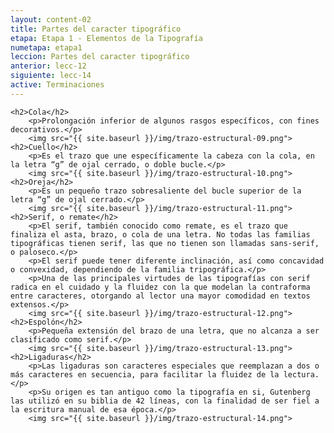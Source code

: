 ```yaml
---
layout: content-02
title: Partes del caracter tipográfico
etapa: Etapa 1 - Elementos de la Tipografía
numetapa: etapa1
leccion: Partes del caracter tipográfico
anterior: lecc-12
siguiente: lecc-14
active: Terminaciones
---
```


<div class="col-md-4 extracto">

</div>

<div class="col-md-8">

	<h2>Cola</h2>
		<p>Prolongación inferior de algunos rasgos específicos, con fines decorativos.</p>
		<img src="{{ site.baseurl }}/img/trazo-estructural-09.png">
	<h2>Cuello</h2>
		<p>Es el trazo que une específicamente la cabeza con la cola, en la letra “g” de ojal cerrado, o doble bucle.</p>
		<img src="{{ site.baseurl }}/img/trazo-estructural-10.png">
	<h2>Oreja</h2>
		<p>Es un pequeño trazo sobresaliente del bucle superior de la letra “g” de ojal cerrado.</p>
		<img src="{{ site.baseurl }}/img/trazo-estructural-11.png">
	<h2>Serif, o remate</h2>
		<p>El serif, también conocido como remate, es el trazo que finaliza el asta, brazo, o cola de una letra. No todas las familias tipográficas tienen serif, las que no tienen son llamadas sans-serif, o paloseco.</p>
		<p>El serif puede tener diferente inclinación, así como concavidad o convexidad, dependiendo de la familia tripográfica.</p>
		<p>Una de las principales virtudes de las tipografías con serif radica en el cuidado y la fluidez con la que modelan la contraforma entre caracteres, otorgando al lector una mayor comodidad en textos extensos.</p>
		<img src="{{ site.baseurl }}/img/trazo-estructural-12.png">
	<h2>Espolón</h2>
		<p>Pequeña extensión del brazo de una letra, que no alcanza a ser clasificado como serif.</p>
		<img src="{{ site.baseurl }}/img/trazo-estructural-13.png">
	<h2>Ligaduras</h2>
		<p>Las ligaduras son caracteres especiales que reemplazan a dos o más caracteres en secuencia, para facilitar la fluidez de la lectura.</p>
		<p>Su origen es tan antiguo como la tipografía en si, Gutenberg las utilizó en su biblia de 42 líneas, con la finalidad de ser fiel a la escritura manual de esa época.</p>
		<img src="{{ site.baseurl }}/img/trazo-estructural-14.png">

</div>